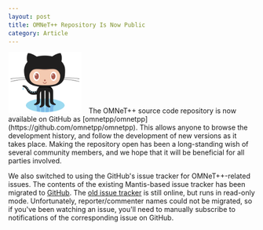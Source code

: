 ```yaml
---
layout: post
title: OMNeT++ Repository Is Now Public
category: Article
---
```


<img class="left" style="padding-right: 10px;" src="/images/stories/octocat.png" width="150px" />
The OMNeT++ source code repository is now available on GitHub as 
[omnetpp/omnetpp](https://github.com/omnetpp/omnetpp). 
This allows anyone to browse the development history, and follow the 
development of new versions as it takes place.
Making the repository open has been a long-standing wish of several community members,
and we hope that it will be beneficial for all parties involved.

We also switched to using the GitHub's issue tracker for OMNeT++-related issues.
The contents of the existing Mantis-based issue tracker has been migrated 
to [GitHub](https://github.com/omnetpp/omnetpp/issues).
The [old issue tracker](https://dev.omnetpp.org/bugs) is still online, but runs in read-only mode.
Unfortunately, reporter/commenter names could not be migrated, so if you've been watching
an issue, you'll need to manually subscribe to notifications of the corresponding issue on GitHub.

